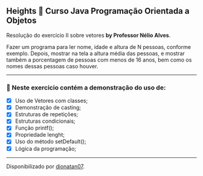 <h2>
Heights 🧑 Curso Java Programação Orientada a Objetos
</h2>

<p>Resolução do exercício II sobre vetores <strong>by Professor Nélio Alves</strong>.
</strong> 

<p>Fazer um programa para ler nome, idade e altura de N pessoas, conforme exemplo. Depois, mostrar na
tela a altura média das pessoas, e mostrar também a porcentagem de pessoas com menos de 16 anos,
bem como os nomes dessas pessoas caso houver.

<hr>

<h3>
🛑 Neste exercicio contém a demonstração do uso de:
</h3>

- [x] Uso de Vetores com classes;
- [x] Demonstração de casting;
- [x] Estruturas de repetições;
- [x] Estruturas condicionais;
- [x] Função printf();
- [x] Propriedade lenght;
- [x] Uso do método setDefault();
- [x] Lógica da programação;

-------------

Disponibilizado por [dionatan07](https://www.linkedin.com/in/dionatandeandrade/ "LinkedIn").
